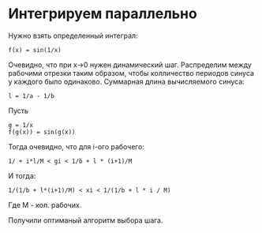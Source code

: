 # Интегрируем параллельно

Нужно взять определенный интеграл:

```
f(x) = sin(1/x)
```

Очевидно, что при x->0 нужен динамический шаг.
Распределим между рабочими отрезки таким образом, чтобы колличество периодов синуса у каждого было одинаково.
Суммарная длина вычисляемого синуса:
```
l = 1/a - 1/b
```
Пусть
```
g = 1/x
f(g(x)) = sin(g(x))
```
Тогда очевидно, что для i-ого рабочего:

```
1/ + i*l/M < gi < 1/b + l * (i+1)/M
```

И тогда:

```
1/(1/b + l*(i+1)/M) < xi < 1/(1/b + l * i / M)
```
Где M - кол. рабочих.

Получили оптиманый алгоритм выбора шага.
